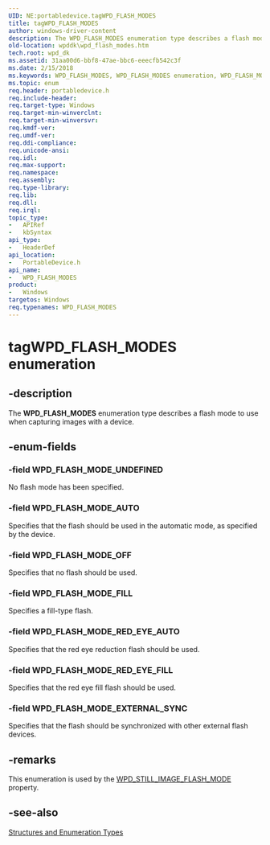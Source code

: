 ```yaml
---
UID: NE:portabledevice.tagWPD_FLASH_MODES
title: tagWPD_FLASH_MODES
author: windows-driver-content
description: The WPD_FLASH_MODES enumeration type describes a flash mode to use when capturing images with a device.
old-location: wpddk\wpd_flash_modes.htm
tech.root: wpd_dk
ms.assetid: 31aa00d6-bbf8-47ae-bbc6-eeecfb542c3f
ms.date: 2/15/2018
ms.keywords: WPD_FLASH_MODES, WPD_FLASH_MODES enumeration, WPD_FLASH_MODE_AUTO, WPD_FLASH_MODE_EXTERNAL_SYNC, WPD_FLASH_MODE_FILL, WPD_FLASH_MODE_OFF, WPD_FLASH_MODE_RED_EYE_AUTO, WPD_FLASH_MODE_RED_EYE_FILL, WPD_FLASH_MODE_UNDEFINED, enumeration, portabledevice/WPD_FLASH_MODES, portabledevice/WPD_FLASH_MODE_AUTO, portabledevice/WPD_FLASH_MODE_EXTERNAL_SYNC, portabledevice/WPD_FLASH_MODE_FILL, portabledevice/WPD_FLASH_MODE_OFF, portabledevice/WPD_FLASH_MODE_RED_EYE_AUTO, portabledevice/WPD_FLASH_MODE_RED_EYE_FILL, portabledevice/WPD_FLASH_MODE_UNDEFINED, tagWPD_FLASH_MODES, wpddk.wpd_flash_modes
ms.topic: enum
req.header: portabledevice.h
req.include-header: 
req.target-type: Windows
req.target-min-winverclnt: 
req.target-min-winversvr: 
req.kmdf-ver: 
req.umdf-ver: 
req.ddi-compliance: 
req.unicode-ansi: 
req.idl: 
req.max-support: 
req.namespace: 
req.assembly: 
req.type-library: 
req.lib: 
req.dll: 
req.irql: 
topic_type:
-	APIRef
-	kbSyntax
api_type:
-	HeaderDef
api_location:
-	PortableDevice.h
api_name:
-	WPD_FLASH_MODES
product:
-	Windows
targetos: Windows
req.typenames: WPD_FLASH_MODES
---
```


# tagWPD_FLASH_MODES enumeration


## -description



The <b>WPD_FLASH_MODES</b> enumeration type describes a flash mode to use when capturing images with a device.




## -enum-fields




### -field WPD_FLASH_MODE_UNDEFINED

No flash mode has been specified.


### -field WPD_FLASH_MODE_AUTO

Specifies that the flash should be used in the automatic mode, as specified by the device.


### -field WPD_FLASH_MODE_OFF

Specifies that no flash should be used.


### -field WPD_FLASH_MODE_FILL

Specifies a fill-type flash.


### -field WPD_FLASH_MODE_RED_EYE_AUTO

Specifies that the red eye reduction flash should be used.


### -field WPD_FLASH_MODE_RED_EYE_FILL

Specifies that the red eye fill flash should be used.


### -field WPD_FLASH_MODE_EXTERNAL_SYNC

Specifies that the flash should be synchronized with other external flash devices.


## -remarks



This enumeration is used by the <a href="wpd_still_image_properties.htm">WPD_STILL_IMAGE_FLASH_MODE</a> property.




## -see-also




<a href="https://msdn.microsoft.com/library/windows/hardware/ff597672">Structures and Enumeration Types</a>
 

 

